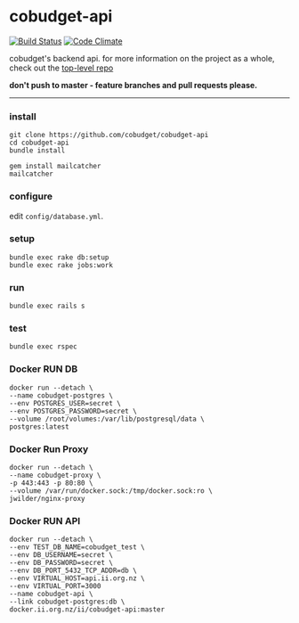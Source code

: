 # cobudget-api

[![Build Status](https://travis-ci.org/cobudget/cobudget-api.svg?branch=master)](https://travis-ci.org/cobudget/cobudget-api)
[![Code Climate](https://codeclimate.com/github/cobudget/cobudget-api/badges/gpa.svg)](https://codeclimate.com/github/cobudget/cobudget-api)

cobudget's backend api. for more information on the project as a whole, check out the [top-level repo](https://github.com/cobudget/cobudget)

**don't push to master - feature branches and pull requests please.**

---

### install

```
git clone https://github.com/cobudget/cobudget-api
cd cobudget-api
bundle install

gem install mailcatcher
mailcatcher
```

### configure

edit `config/database.yml`.

### setup

```
bundle exec rake db:setup
bundle exec rake jobs:work
```

### run

```
bundle exec rails s
```

### test

```
bundle exec rspec
```

### Docker RUN DB

```
docker run --detach \
--name cobudget-postgres \
--env POSTGRES_USER=secret \
--env POSTGRES_PASSWORD=secret \
--volume /root/volumes:/var/lib/postgresql/data \
postgres:latest
```

### Docker Run Proxy

```
docker run --detach \
--name cobudget-proxy \ 
-p 443:443 -p 80:80 \
--volume /var/run/docker.sock:/tmp/docker.sock:ro \
jwilder/nginx-proxy
```

### Docker RUN API
```
docker run --detach \
--env TEST_DB_NAME=cobudget_test \
--env DB_USERNAME=secret \
--env DB_PASSWORD=secret \
--env DB_PORT_5432_TCP_ADDR=db \
--env VIRTUAL_HOST=api.ii.org.nz \
--env VIRTUAL_PORT=3000
--name cobudget-api \
--link cobudget-postgres:db \
docker.ii.org.nz/ii/cobudget-api:master